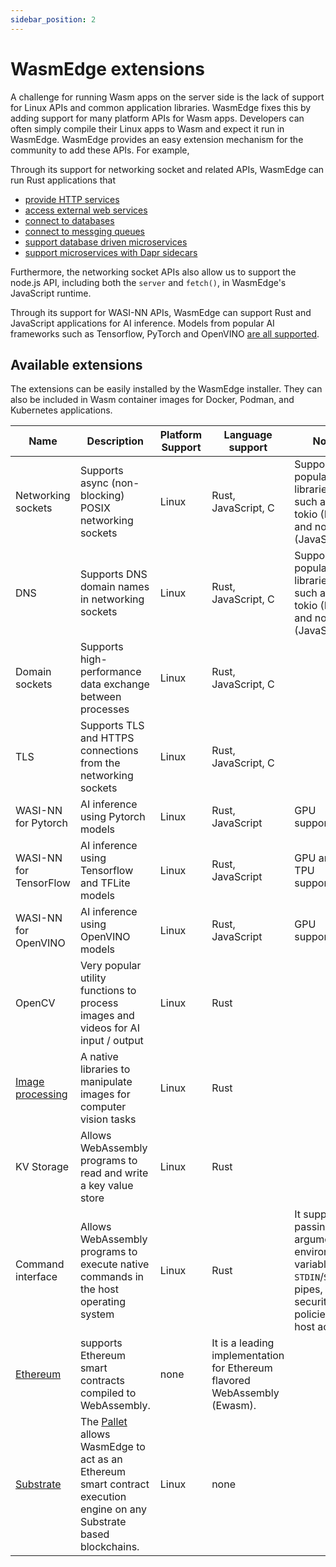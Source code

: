 ```yaml
---
sidebar_position: 2
---
```


# WasmEdge extensions

A challenge for running Wasm apps on the server side is the lack of support for Linux APIs and common application libraries. WasmEdge fixes this by adding support for many platform APIs for Wasm apps. Developers can often simply compile their Linux apps to Wasm and expect it run in WasmEdge. WasmEdge provides an easy extension mechanism for the community to add these APIs. For example,

Through its support for networking socket and related APIs, WasmEdge can run Rust applications that

- [provide HTTP services](https://github.com/WasmEdge/wasmedge_hyper_demo)
- [access external web services](https://github.com/WasmEdge/wasmedge_reqwest_demo)
- [connect to databases](https://github.com/WasmEdge/wasmedge-db-examples)
- [connect to messging queues](https://github.com/docker/awesome-compose/tree/master/wasmedge-kafka-mysql)
- [support database driven microservices](https://github.com/second-state/microservice-rust-mysql)
- [support microservices with Dapr sidecars](https://github.com/second-state/dapr-wasm)

Furthermore, the networking socket APIs also allow us to support the node.js API, including both the `server` and `fetch()`, in WasmEdge's JavaScript runtime.

Through its support for WASI-NN APIs, WasmEdge can support Rust and JavaScript applications for AI inference. Models from popular AI frameworks such as Tensorflow, PyTorch and OpenVINO [are all supported](https://github.com/second-state/WasmEdge-WASINN-examples).

## Available extensions

The extensions can be easily installed by the WasmEdge installer. They can also be included in Wasm container images for Docker, Podman, and Kubernetes applications.

| Name | Description | Platform Support | Language support | Note |
| --- | --- | --- | --- | --- |
| Networking sockets | Supports async (non-blocking) POSIX networking sockets | Linux | Rust, JavaScript, C | Supports popular libraries such as tokio (Rust) and node (JavaScript) |
| DNS | Supports DNS domain names in networking sockets | Linux | Rust, JavaScript, C | Supports popular libraries such as tokio (Rust) and node (JavaScript) |
| Domain sockets | Supports high-performance data exchange between processes | Linux | Rust, JavaScript, C |  |
| TLS | Supports TLS and HTTPS connections from the networking sockets | Linux | Rust, JavaScript, C |  |
| WASI-NN for Pytorch | AI inference using Pytorch models | Linux | Rust, JavaScript | GPU supported |
| WASI-NN for TensorFlow | AI inference using Tensorflow and TFLite models | Linux | Rust, JavaScript | GPU and TPU supported |
| WASI-NN for OpenVINO | AI inference using OpenVINO models | Linux | Rust, JavaScript | GPU supported |
| OpenCV | Very popular utility functions to process images and videos for AI input / output | Linux | Rust |  |
| [Image processing](https://github.com/second-state/WasmEdge-image) | A native libraries to manipulate images for computer vision tasks | Linux | Rust |  |
| KV Storage | Allows WebAssembly programs to read and write a key value store | Linux | Rust |  |
| Command interface | Allows WebAssembly programs to execute native commands in the host operating system | Linux | Rust | It supports passing arguments, environment variables, `STDIN`/`STDOUT` pipes, and security policies for host access. |
| [Ethereum](https://github.com/second-state/wasmedge-evmc) | supports Ethereum smart contracts compiled to WebAssembly. | none | It is a leading implementation for Ethereum flavored WebAssembly (Ewasm). |
| [Substrate](https://github.com/second-state/substrate-ssvm-node) | The [Pallet](https://github.com/second-state/pallet-ssvm) allows WasmEdge to act as an Ethereum smart contract execution engine on any Substrate based blockchains. | Linux | none |  |
